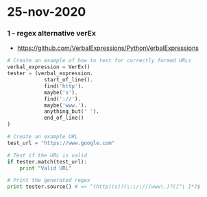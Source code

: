 # 25-nov-2020

### 1 - regex alternative verEx

- https://github.com/VerbalExpressions/PythonVerbalExpressions

```python
# Create an example of how to test for correctly formed URLs
verbal_expression = VerEx()
tester = (verbal_expression.
            start_of_line().
            find('http').
            maybe('s').
            find('://').
            maybe('www.').
            anything_but(' ').
            end_of_line()
)

# Create an example URL
test_url = "https://www.google.com"

# Test if the URL is valid
if tester.match(test_url):
    print "Valid URL"

# Print the generated regex
print tester.source() # => ^(http)(s)?(\:\/\/)(www\.)?([^\ ]*)$
```
